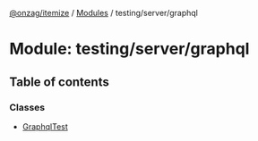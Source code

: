 [@onzag/itemize](../README.md) / [Modules](../modules.md) / testing/server/graphql

# Module: testing/server/graphql

## Table of contents

### Classes

- [GraphqlTest](../classes/testing_server_graphql.GraphqlTest.md)
